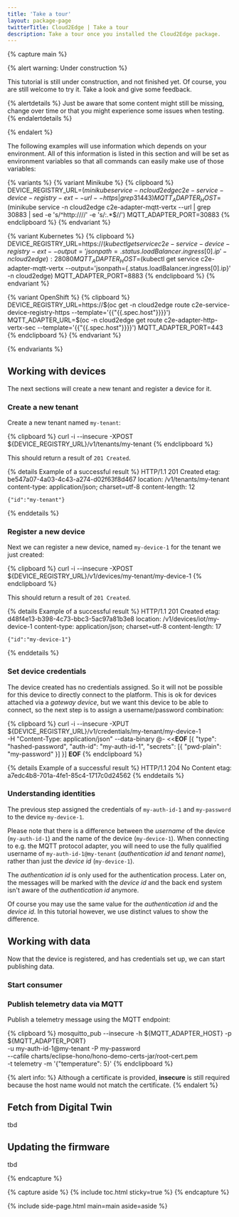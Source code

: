```yaml
---
title: 'Take a tour'
layout: package-page
twitterTitle: Cloud2Edge | Take a tour
description: Take a tour once you installed the Cloud2Edge package.
---
```


{% capture main %}

{% alert warning: Under construction %}

This tutorial is still under construction, and not finished yet.
Of course, you are still welcome to try it. Take a look and give some feedback.

{% alertdetails %}
Just be aware that some content might still be missing, change over time
or that you might experience some issues when testing.
{% endalertdetails %}

{% endalert %}

The following examples will use information which depends on your
environment. All of this information is listed in this section and will be
set as environment variables so that all commands can easily make use
of those variables:

{% variants %}
{% variant Minikube %}
{% clipboard %}
DEVICE_REGISTRY_URL=$(minikube service -n cloud2edge c2e-service-device-registry-ext --url --https | grep 31443)
MQTT_ADAPTER_HOST=$(minikube service -n cloud2edge c2e-adapter-mqtt-vertx --url | grep 30883 | sed -e 's/^http:\/\///' -e 's/:.*$//')
MQTT_ADAPTER_PORT=30883
{% endclipboard %}
{% endvariant %}

{% variant Kubernetes %}
{% clipboard %}
DEVICE_REGISTRY_URL=https://$(kubectl get service c2e-service-device-registry-ext --output='jsonpath={.status.loadBalancer.ingress[0].ip}' -n cloud2edge):28080
MQTT_ADAPTER_HOST=$(kubectl get service c2e-adapter-mqtt-vertx --output='jsonpath={.status.loadBalancer.ingress[0].ip}' -n cloud2edge)
MQTT_ADAPTER_PORT=8883
{% endclipboard %}
{% endvariant %}

{% variant OpenShift %}
{% clipboard %}
DEVICE_REGISTRY_URL=https://$(oc get -n cloud2edge route c2e-service-device-registry-https --template='{{"{{.spec.host"}}}}')
MQTT_ADAPTER_URL=$(oc -n cloud2edge get route c2e-adapter-http-vertx-sec --template='{{"{{.spec.host"}}}}')
MQTT_ADAPTER_PORT=443
{% endclipboard %}
{% endvariant %}

{% endvariants %}

## Working with devices

The next sections will create a new tenant and register a device for it.

### Create a new tenant

Create a new tenant named `my-tenant`:

{% clipboard %}
curl -i --insecure -XPOST ${DEVICE_REGISTRY_URL}/v1/tenants/my-tenant
{% endclipboard %}

This should return a result of `201 Created`.

{% details Example of a successful result %}
    HTTP/1.1 201 Created
    etag: be547a07-4a03-4c43-a274-d02f63f8d467
    location: /v1/tenants/my-tenant
    content-type: application/json; charset=utf-8
    content-length: 12
    
    {"id":"my-tenant"}
{% enddetails %}

### Register a new device

Next we can register a new device, named `my-device-1` for the tenant we just created:

{% clipboard %}
    curl -i --insecure -XPOST ${DEVICE_REGISTRY_URL}/v1/devices/my-tenant/my-device-1
{% endclipboard %}

This should return a result of `201 Created`.

{% details Example of a successful result %}
    HTTP/1.1 201 Created
    etag: d48f4e13-b398-4c73-bbc3-5ac97a81b3e8
    location: /v1/devices/iot/my-device-1
    content-type: application/json; charset=utf-8
    content-length: 17
    
    {"id":"my-device-1"}
{% enddetails %}

### Set device credentials

The device created has no credentials assigned. So it will not be possible for this
device to directly connect to the platform. This is ok for devices attached via
a *gateway device*, but we want this device to be able to connect, so the next step is
to assign a username/password combination:

{% clipboard %}
    curl -i --insecure -XPUT ${DEVICE_REGISTRY_URL}/v1/credentials/my-tenant/my-device-1 \
      -H "Content-Type: application/json" --data-binary @- <<__EOF__
    [{
      "type": "hashed-password",
      "auth-id": "my-auth-id-1",
      "secrets": [{
        "pwd-plain": "my-password"
      }]
    }]
    __EOF__
{% endclipboard %}

{% details Example of a successful result %}
    HTTP/1.1 204 No Content
    etag: a7edc4b8-701a-4fe1-85c4-1717c0d24562
{% enddetails %}

### Understanding identities

The previous step assigned the credentials of `my-auth-id-1` and `my-password` to the device `my-device-1`.

Please note that there is a difference between the *username* of the device (`my-auth-id-1`) and
the name of the device (`my-device-1`). When connecting to e.g. the MQTT protocol adapter,
you will need to use the fully qualified username of `my-auth-id-1@my-tenant`
(*authentication id* and *tenant name*), rather than just the *device id* (`my-device-1`).

The *authentication id* is only used for the authentication process. Later on, the messages will be marked
with the *device id* and the back end system isn't aware of the *authentication id* anymore.

Of course you may use the same value for the *authentication id* and the *device id*. In this tutorial however,
we use distinct values to show the difference. 

## Working with data

Now that the device is registered, and has credentials set up, we can start publishing data.

### Start consumer

### Publish telemetry data via MQTT

Publish a telemetry message using the MQTT endpoint:

{% clipboard %}
    mosquitto_pub --insecure -h ${MQTT_ADAPTER_HOST} -p ${MQTT_ADAPTER_PORT} \
      -u my-auth-id-1@my-tenant -P my-password \
      --cafile charts/eclipse-hono/hono-demo-certs-jar/root-cert.pem \
      -t telemetry -m '{"temperature": 5}'
{% endclipboard %}

{% alert info: %}
Although a certificate is provided, <strong>insecure</strong> is still required because
the host name would not match the certificate.
{% endalert %}

## Fetch from Digital Twin

tbd

## Updating the firmware

tbd

{% endcapture %}

{% capture aside %}
{% include toc.html sticky=true %}
{% endcapture %}

{% include side-page.html main=main aside=aside %}
